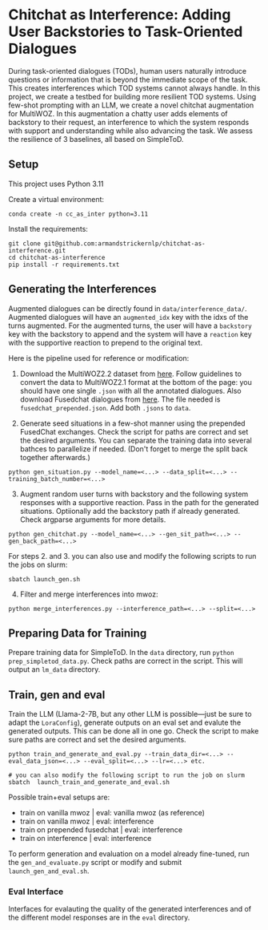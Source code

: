 # Chitchat as Interference: Adding User Backstories to Task-Oriented Dialogues
During task-oriented dialogues (TODs), human users naturally introduce questions or information that is beyond the immediate scope of the task. This creates interferences which TOD systems cannot always handle. In this project, we create a testbed for building more resilient TOD systems. Using few-shot prompting with an LLM, we create a novel chitchat augmentation for MultiWOZ. In this augmentation a chatty user adds elements of backstory to their request, an interference to which the system responds with support and understanding while also advancing the task. We assess the resilience of 3 baselines, all based on SimpleToD. 

## Setup
This project uses Python 3.11

Create a virtual environment:

```
conda create -n cc_as_inter python=3.11
```

Install the requirements:
```
git clone git@github.com:armandstrickernlp/chitchat-as-interference.git
cd chitchat-as-interference
pip install -r requirements.txt
```

## Generating the Interferences
Augmented dialogues can be directly found in `data/interference_data/`. Augmented dialogues will have an `augmented_idx` key with the idxs of the turns augmented.  For the augmented turns, the user will have a `backstory` key with the backstory to append and the system will have a `reaction` key with the supportive reaction to prepend to the original text.  

Here is the pipeline used for reference or modification:

1. Download the MultiWOZ2.2 dataset from [here](https://github.com/budzianowski/multiwoz/tree/master/data/MultiWOZ_2.2). Follow guidelines to convert the data to MultiWOZ2.1 format at the bottom of the page: you should have one single `.json` with all the annotated dialogues. Also download Fusedchat dialogues from [here](https://github.com/tomyoung903/FusedChat). The file needed is `fusedchat_prepended.json`.  Add both `.jsons` to `data`.

2. Generate seed situations in a few-shot manner using the prepended FusedChat exchanges.  Check the script for paths are correct and set the desired arguments. You can separate the training data into several bathces to parallelize if needed. (Don't forget to merge the split back together afterwards.)
```
python gen_situation.py --model_name=<...> --data_split=<...> --training_batch_number=<...>
``` 
3. Augment random user turns with backstory and the following system responses with a supportive reaction. Pass in the path for the generated situations. Optiionally add the backstory path if already generated. Check argparse arguments for more details.
```
python gen_chitchat.py --model_name=<...> --gen_sit_path=<...> --gen_back_path=<...>
```
For steps 2. and 3. you can also use and modify the following scripts to run the jobs on slurm:
```
sbatch launch_gen.sh
```
4. Filter and merge interferences into mwoz: 
```
python merge_interferences.py --interference_path=<...> --split=<...>
```  

## Preparing Data for Training
Prepare training data for SimpleToD. In the `data` directory, run `python prep_simpletod_data.py`. Check paths are correct in the script. This will output an `lm_data` directory.

## Train, gen and eval 
Train the LLM (Llama-2-7B, but any other LLM is possible—just be sure to adapt the `LoraConfig`), generate outputs on an eval set and evalute the generated outputs. This can be done all in one go. Check the script to make sure paths are correct and set the desired arguments.
```
python train_and_generate_and_eval.py --train_data_dir=<...> --eval_data_json=<...> --eval_split=<...> --lr=<...> etc.

# you can also modify the following script to run the job on slurm
sbatch  launch_train_and_generate_and_eval.sh
```

Possible train+eval setups are:
- train on vanilla mwoz | eval: vanilla mwoz (as reference)
- train on vanilla mwoz | eval: interference
- train on prepended fusedchat | eval: interference
- train on interference | eval: interference

To perform generation and evaluation on a model already fine-tuned, run the `gen_and_evaluate.py` script or modify and submit `launch_gen_and_eval.sh`.

### Eval Interface
Interfaces for evalauting the quality of the generated interferences and of the different model responses are in the `eval` directory.

